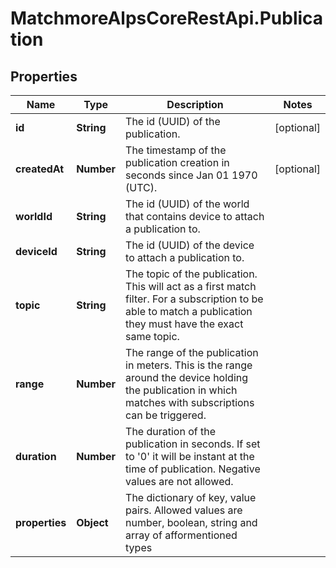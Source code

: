 # MatchmoreAlpsCoreRestApi.Publication

## Properties
Name | Type | Description | Notes
------------ | ------------- | ------------- | -------------
**id** | **String** | The id (UUID) of the publication. | [optional] 
**createdAt** | **Number** | The timestamp of the publication creation in seconds since Jan 01 1970 (UTC).  | [optional] 
**worldId** | **String** | The id (UUID) of the world that contains device to attach a publication to. | 
**deviceId** | **String** | The id (UUID) of the device to attach a publication to. | 
**topic** | **String** | The topic of the publication. This will act as a first match filter. For a subscription to be able to match a publication they must have the exact same topic.  | 
**range** | **Number** | The range of the publication in meters. This is the range around the device holding the publication in which matches with subscriptions can be triggered.  | 
**duration** | **Number** | The duration of the publication in seconds. If set to &#39;0&#39; it will be instant at the time of publication. Negative values are not allowed.  | 
**properties** | **Object** | The dictionary of key, value pairs. Allowed values are number, boolean, string and array of afformentioned types | 


